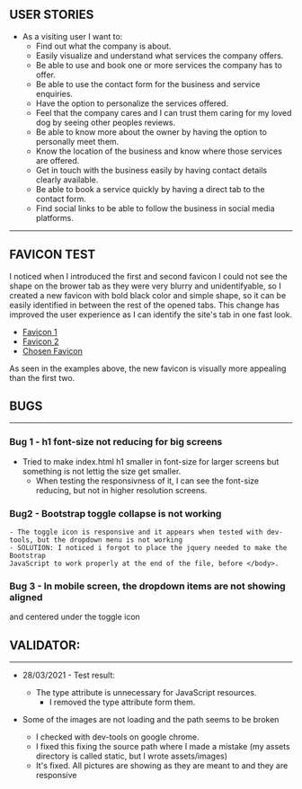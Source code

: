 ## USER STORIES

- As a visiting user I want to:
    - Find out what the company is about.
    - Easily visualize and understand what services the company offers.
    - Be able to use and book one or more services the company has to offer.
    - Be able to use the contact form for the business and service enquiries.
    - Have the option to personalize the services offered.
    - Feel that the company cares and I can trust them caring for my loved dog by seeing other peoples reviews.
    - Be able to know more about the owner by having the option to personally meet them.
    - Know the location of the business and know where those services are offered.
    - Get in touch with the business easily by having contact details clearly available.
    - Be able to book a service quickly by having a direct tab to the contact form.
    - Find social links to be able to follow the business in social media platforms.

---

## FAVICON TEST

I noticed when I introduced the first and second favicon I could not see the shape on the brower tab as they were very
blurry and unidentifyable, so I created a new favicon with bold black color and simple shape, so it can be easily identified 
in between the rest of the opened tabs. This change has improved the user experience as I can identify the site's tab in one
fast look.

- [Favicon 1](docs/favicon_test/test-favicon1.png)
- [Favicon 2](docs/favicon_test/test-favicon2.png)
- [Chosen Favicon](docs/favicon_test/test-favicon3.png)

As seen in the examples above, the new favicon is visually more appealing than the first two.

## BUGS

---

### Bug 1 - h1 font-size not reducing for big screens
- Tried to make index.html h1 smaller in font-size for larger screens
but something is not lettig the size get smaller.
    - When testing the responsivness of it, I can see the font-size
    reducing, but not in higher resolution screens.
    

### Bug2 - Bootstrap toggle collapse is not working
    - The toggle icon is responsive and it appears when tested with dev-
    tools, but the dropdown menu is not working
    - SOLUTION: I noticed i forgot to place the jquery needed to make the Bootstrap
    JavaScript to work properly at the end of the file, before </body>.

### Bug 3 - In mobile screen, the dropdown items are not showing aligned
and centered under the toggle icon


## VALIDATOR:

---

- 28/03/2021 - Test result:
    - The type attribute is unnecessary for JavaScript resources.
        - I removed the type attribute form them.


- Some of the images are not loading and the path seems to be broken
    - I checked with dev-tools on google chrome. 
    - I fixed this fixing the source path where I made a mistake (my assets 
    directory is called static, but I wrote assets/images)
    - It's fixed. All pictures are showing as they are meant to and they are responsive